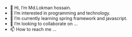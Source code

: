 - 👋 Hi, I’m Md.Lokman hossain.
- 👀 I’m interested in programming and technology.
- 🌱 I’m currently learning spring framework and javascript.
- 💞️ I’m looking to collaborate on ...
- 📫 How to reach me ...

<!---
lhossainduet094026/lhossainduet094026 is a ✨ special ✨ repository because its `README.md` (this file) appears on your GitHub profile.
You can click the Preview link to take a look at your changes.
--->
